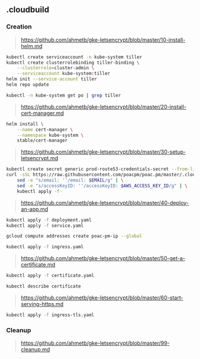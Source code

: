 ## .cloudbuild

### Creation
> https://github.com/ahmetb/gke-letsencrypt/blob/master/10-install-helm.md
```bash
kubectl create serviceaccount -n kube-system tiller
kubectl create clusterrolebinding tiller-binding \
    --clusterrole=cluster-admin \
    --serviceaccount kube-system:tiller
helm init --service-account tiller
helm repo update

kubectl -n kube-system get po | grep tiller
```

> https://github.com/ahmetb/gke-letsencrypt/blob/master/20-install-cert-manager.md
```bash
helm install \
    --name cert-manager \
    --namespace kube-system \
    stable/cert-manager
```

> https://github.com/ahmetb/gke-letsencrypt/blob/master/30-setup-letsencrypt.md
```bash
kubectl create secret generic prod-route53-credentials-secret --from-literal=secret-access-key=
curl -sSL https://raw.githubusercontent.com/poacpm/poac.pm/master/.cloudbuild/issuer.yaml | \
    sed -e "s/email: ''/email: $EMAIL/g" | \
    sed -e "s/accessKeyID: ''/accessKeyID: $AWS_ACCESS_KEY_ID/g" | \
    kubectl apply -f-
```

> https://github.com/ahmetb/gke-letsencrypt/blob/master/40-deploy-an-app.md
```bash
kubectl apply -f deployment.yaml
kubectl apply -f service.yaml

gcloud compute addresses create poac-pm-ip --global

kubectl apply -f ingress.yaml
```

> https://github.com/ahmetb/gke-letsencrypt/blob/master/50-get-a-certificate.md
```bash
kubectl apply -f certificate.yaml

kubectl describe certificate
```

> https://github.com/ahmetb/gke-letsencrypt/blob/master/60-start-serving-https.md
```bash
kubectl apply -f ingress-tls.yaml
```


### Cleanup

> https://github.com/ahmetb/gke-letsencrypt/blob/master/99-cleanup.md
